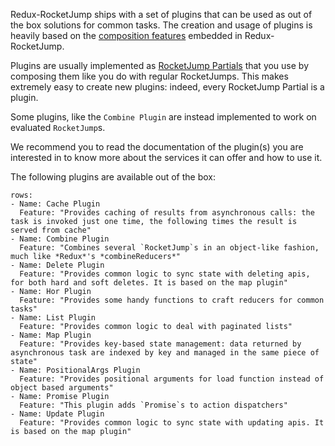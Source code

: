 Redux-RocketJump ships with a set of plugins that can be used as out of the box solutions for common tasks. The creation and usage of plugins is heavily based on the [composition features](/api/composition) embedded in Redux-RocketJump.

Plugins are usually implemented as [RocketJump Partials](/api/rocketpartial) that you use by composing them like you do with regular RocketJumps. This makes extremely easy to create new plugins: indeed, every RocketJump Partial is a plugin.

Some plugins, like the `Combine Plugin` are instead implemented to work on evaluated `RocketJump`s. 

We recommend you to read the documentation of the plugin(s) you are interested in to know more about the services it can offer and how to use it.

The following plugins are available out of the box:

```table
rows:
- Name: Cache Plugin
  Feature: "Provides caching of results from asynchronous calls: the task is invoked just one time, the following times the result is served from cache"
- Name: Combine Plugin
  Feature: "Combines several `RocketJump`s in an object-like fashion, much like *Redux*'s *combineReducers*"
- Name: Delete Plugin
  Feature: "Provides common logic to sync state with deleting apis, for both hard and soft deletes. It is based on the map plugin"
- Name: Hor Plugin
  Feature: "Provides some handy functions to craft reducers for common tasks"
- Name: List Plugin
  Feature: "Provides common logic to deal with paginated lists"
- Name: Map Plugin
  Feature: "Provides key-based state management: data returned by asynchronous task are indexed by key and managed in the same piece of state"
- Name: PositionalArgs Plugin
  Feature: "Provides positional arguments for load function instead of object based arguments"
- Name: Promise Plugin
  Feature: "This plugin adds `Promise`s to action dispatchers"
- Name: Update Plugin
  Feature: "Provides common logic to sync state with updating apis. It is based on the map plugin"
```